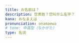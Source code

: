 ```yaml
---
title: お名前は？
description: 您贵姓？您叫什么名字？
kana: おなまえは
pronunciation: onamaewa
# tone: 中高型（なかがた）
type: 名词
---
```

